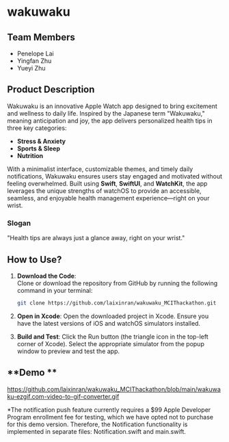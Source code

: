 # **wakuwaku**

## **Team Members**
- Penelope Lai  
- Yingfan Zhu  
- Yueyi Zhu  

## **Product Description**
Wakuwaku is an innovative Apple Watch app designed to bring excitement and wellness to daily life. Inspired by the Japanese term "Wakuwaku," meaning anticipation and joy, the app delivers personalized health tips in three key categories:
- **Stress & Anxiety**
- **Sports & Sleep**
- **Nutrition**

With a minimalist interface, customizable themes, and timely daily notifications, Wakuwaku ensures users stay engaged and motivated without feeling overwhelmed. Built using **Swift**, **SwiftUI**, and **WatchKit**, the app leverages the unique strengths of watchOS to provide an accessible, seamless, and enjoyable health management experience—right on your wrist.

### **Slogan**
"Health tips are always just a glance away, right on your wrist."

## **How to Use?**

1. **Download the Code**:  
   Clone or download the repository from GitHub by running the following command in your terminal:  
   ```bash
   git clone https://github.com/laixinran/wakuwaku_MCIThackathon.git

2. **Open in Xcode**:
  Open the downloaded project in Xcode.
  Ensure you have the latest versions of iOS and watchOS simulators installed.

3. **Build and Test**:
  Click the Run button (the triangle icon in the top-left corner of Xcode). Select the appropriate simulator from the popup window to preview and test the app.

## **Demo **
https://github.com/laixinran/wakuwaku_MCIThackathon/blob/main/wakuwaku-ezgif.com-video-to-gif-converter.gif

*The notification push feature currently requires a $99 Apple Developer Program enrollment fee for testing, which we have opted not to purchase for this demo version. Therefore, the Notification functionality is implemented in separate files: Notification.swift and main.swift.
